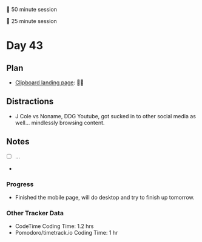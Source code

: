 🍒 50 minute session

🍅 25 minute session

# Day 43

## Plan

-   [Clipboard landing page](https://www.frontendmentor.io/challenges/clipboard-landing-page-5cc9bccd6c4c91111378ecb9): 🍒🍒

## Distractions

-   J Cole vs Noname, DDG Youtube, got sucked in to other social media as well... mindlessly browsing content.

## Notes

-   [ ] ...

-

### Progress

-   Finished the mobile page, will do desktop and try to finish up tomorrow.

### Other Tracker Data

-   CodeTime Coding Time: 1.2 hrs
-   Pomodoro/timetrack.io Coding Time: 1 hr

